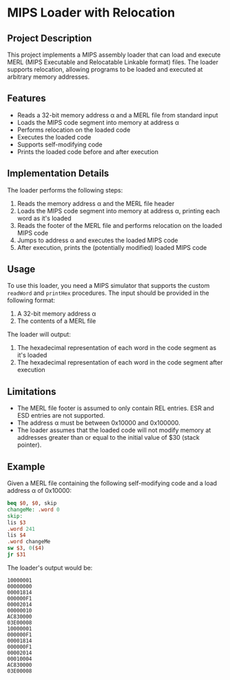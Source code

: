 # MIPS Loader with Relocation

## Project Description

This project implements a MIPS assembly loader that can load and execute MERL (MIPS Executable and Relocatable Linkable format) files. The loader supports relocation, allowing programs to be loaded and executed at arbitrary memory addresses.

## Features

- Reads a 32-bit memory address α and a MERL file from standard input
- Loads the MIPS code segment into memory at address α
- Performs relocation on the loaded code
- Executes the loaded code
- Supports self-modifying code
- Prints the loaded code before and after execution

## Implementation Details

The loader performs the following steps:

1. Reads the memory address α and the MERL file header
2. Loads the MIPS code segment into memory at address α, printing each word as it's loaded
3. Reads the footer of the MERL file and performs relocation on the loaded MIPS code
4. Jumps to address α and executes the loaded MIPS code
5. After execution, prints the (potentially modified) loaded MIPS code

## Usage

To use this loader, you need a MIPS simulator that supports the custom `readWord` and `printHex` procedures. The input should be provided in the following format:

1. A 32-bit memory address α
2. The contents of a MERL file

The loader will output:
1. The hexadecimal representation of each word in the code segment as it's loaded
2. The hexadecimal representation of each word in the code segment after execution

## Limitations

- The MERL file footer is assumed to only contain REL entries. ESR and ESD entries are not supported.
- The address α must be between 0x10000 and 0x100000.
- The loader assumes that the loaded code will not modify memory at addresses greater than or equal to the initial value of $30 (stack pointer).

## Example

Given a MERL file containing the following self-modifying code and a load address α of 0x10000:

```mips
beq $0, $0, skip
changeMe: .word 0
skip:
lis $3
.word 241
lis $4
.word changeMe
sw $3, 0($4)
jr $31
```
The loader's output would be:
```
10000001
00000000
00001814
000000F1
00002014
00000010
AC830000
03E00008
10000001
000000F1
00001814
000000F1
00002014
00010004
AC830000
03E00008
```
